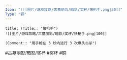 ```yaml
---
Icon: "![[图片/游戏攻略/古墓丽影/暗影/奖杯/快枪手.png|30]]"
Type: "铜"
---
```

```ad-common-bronze-trophy
title: (Title:: "快枪手")
![[图片/游戏攻略/古墓丽影/暗影/奖杯/快枪手.png|100]]

(Comment:: "用手枪在 3 秒内进行 3 次爆头击杀")
```

#古墓丽影/暗影/奖杯 #奖杯 #铜
